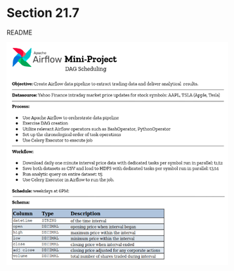 # Section 21.7

README

![alt text](https://github.com/conner-mcnicholas/AirflowMiniProject/blob/main/images/AirflowREADME.png?raw=true)
